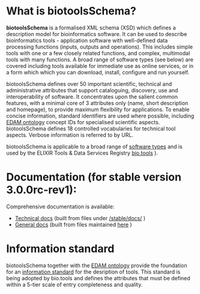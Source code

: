 # What is biotoolsSchema?

**biotoolsSchema** is a formalised XML schema (XSD) which defines a description model for bioinformatics software.  It can be used to describe bioinformatics tools - application software with well-defined data processing functions (inputs, outputs and operations).   This includes simple tools with one or a few closely related functions, and complex, multimodal tools with many functions.  A broad range of software types (see below) are covered including tools available for immediate use as online services, or in a form which which you can download, install, configure and run yourself.

biotoolsSchema defines over 50 important scientific, technical and administrative attributes that support cataloguing, discovery, use and interoperability of software.  It concentrates upon the salient common features, with a minimal core of 3 attributes only (name, short description and homepage), to provide maximum flexibility for applications.  To enable concise information, standard identifiers are used where possible, including [EDAM ontology](http://github.com/edamontology/edamontology) concept IDs for specialised scientific aspects.  biotoolsSchema defines 18 controlled vocabularies for technical tool aspects.  Verbose information is referred to by URL.

biotoolsSchema is applicable to a broad range of [software types](http://biotoolsschema.readthedocs.io/en/latest/controlled_vocabularies.html#tool-type) and is used by the ELIXIR Tools & Data Services Registry [bio.tools](https://bio.tools) ).


# Documentation (for stable version 3.0.0rc-rev1):
Comprehensive documentation is available: 
* [Technical docs](http://bio-tools.github.io/biotoolsSchema/) (built from files under [/stable/docs/](https://github.com/bio-tools/biotoolsSchema/tree/master/stable/docs) )
* [General docs](http://biotoolsschema.readthedocs.io/en/latest/) (built from files maintained [here](https://github.com/bio-tools/biotoolsschemadocs/) )

# Information standard
biotoolsSchema together with the [EDAM ontology](https://github.com/edamontology/edamontology) provide the foundation for an [information standard](https://github.com/bio-tools/Tool-Information-Standard) for the desription of tools.  This standard is being adopted by bio.tools and defines the attributes that must be defined within a 5-tier scale of entry completeness and quality.



